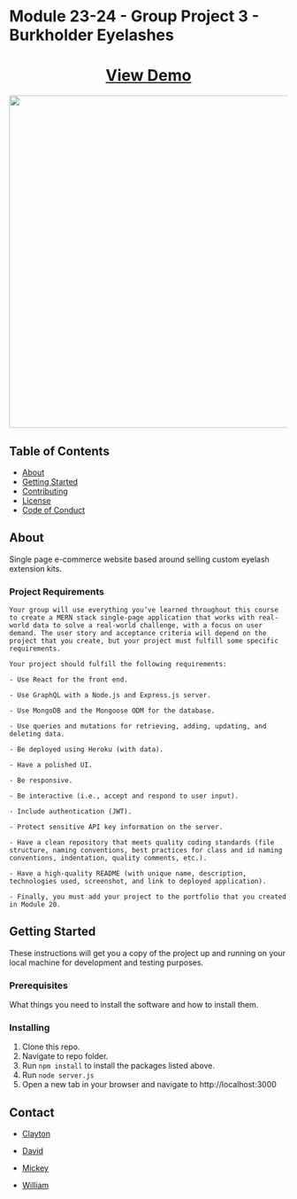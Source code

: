 # Module 23-24 - Group Project 3 - Burkholder Eyelashes

<h1 align="center">
    <a href="" target="_blank">
     View Demo
    </a>
</h1>
<div align="center">
    <img src="public/images/screenshot.jpg" width="600px">
</div>

## Table of Contents

+ [About](#about)
+ [Getting Started](#getting_started)
+ [Contributing](./CONTRIBUTING.md)
+ [License](./LICENSE)
+ [Code of Conduct](./CODE_OF_CONDUCT.md)

## About <a name = "about"></a>
Single page e-commerce website based around selling custom eyelash extension kits.

### Project Requirements
```
Your group will use everything you’ve learned throughout this course to create a MERN stack single-page application that works with real-world data to solve a real-world challenge, with a focus on user demand. The user story and acceptance criteria will depend on the project that you create, but your project must fulfill some specific requirements.

Your project should fulfill the following requirements:

- Use React for the front end.

- Use GraphQL with a Node.js and Express.js server.

- Use MongoDB and the Mongoose ODM for the database.

- Use queries and mutations for retrieving, adding, updating, and deleting data.

- Be deployed using Heroku (with data).

- Have a polished UI.

- Be responsive.

- Be interactive (i.e., accept and respond to user input).

- Include authentication (JWT).

- Protect sensitive API key information on the server.

- Have a clean repository that meets quality coding standards (file structure, naming conventions, best practices for class and id naming conventions, indentation, quality comments, etc.).

- Have a high-quality README (with unique name, description, technologies used, screenshot, and link to deployed application).

- Finally, you must add your project to the portfolio that you created in Module 20.
```

## Getting Started <a name = "getting_started"></a>
These instructions will get you a copy of the project up and running on your local machine for development and testing purposes.

### Prerequisites

What things you need to install the software and how to install them.


### Installing

1. Clone this repo.
2. Navigate to repo folder.
3. Run `npm install` to install the packages listed above.
4. Run `node server.js`
5. Open a new tab in your browser and navigate to http://localhost:3000

## Contact <a name = "contact"></a>

- [Clayton](https://github.com/fremen432)

- [David](https://github.com/somdobomk)

- [Mickey](https://github.com/MickeyPhillips)

- [William](https://github.com/nguyen-william93)
